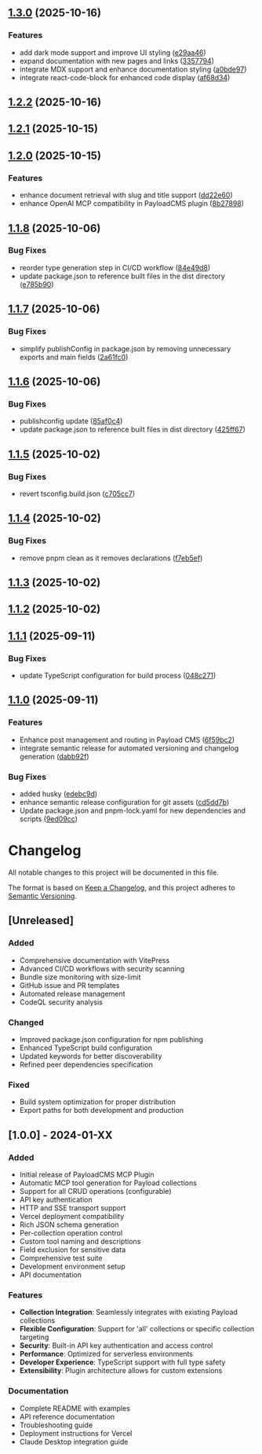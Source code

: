 ## [1.3.0](https://github.com/Antler-Digital/payload-plugin-mcp/compare/v1.2.2...v1.3.0) (2025-10-16)

### Features

* add dark mode support and improve UI styling ([e29aa46](https://github.com/Antler-Digital/payload-plugin-mcp/commit/e29aa46e8eb322c8da64ad4108ae99f0a35ccfe5))
* expand documentation with new pages and links ([3357794](https://github.com/Antler-Digital/payload-plugin-mcp/commit/33577941e6647af763526c19711f4c94a9176380))
* integrate MDX support and enhance documentation styling ([a0bde97](https://github.com/Antler-Digital/payload-plugin-mcp/commit/a0bde970f16cfc68371a590beb97972c798b07d7))
* integrate react-code-block for enhanced code display ([af68d34](https://github.com/Antler-Digital/payload-plugin-mcp/commit/af68d34795c26a4bf68c6694346b33a73972ea66))

## [1.2.2](https://github.com/Antler-Digital/payload-plugin-mcp/compare/v1.2.1...v1.2.2) (2025-10-16)

## [1.2.1](https://github.com/Antler-Digital/payload-plugin-mcp/compare/v1.2.0...v1.2.1) (2025-10-15)

## [1.2.0](https://github.com/Antler-Digital/payload-plugin-mcp/compare/v1.1.8...v1.2.0) (2025-10-15)

### Features

* enhance document retrieval with slug and title support ([dd22e60](https://github.com/Antler-Digital/payload-plugin-mcp/commit/dd22e60c01d1005e42dc9c43c90cfddf9f01180b))
* enhance OpenAI MCP compatibility in PayloadCMS plugin ([8b27898](https://github.com/Antler-Digital/payload-plugin-mcp/commit/8b27898a6aecb6edb7a607a1b08a29d00e769002))

## [1.1.8](https://github.com/Antler-Digital/payload-plugin-mcp/compare/v1.1.7...v1.1.8) (2025-10-06)

### Bug Fixes

* reorder type generation step in CI/CD workflow ([84e49d8](https://github.com/Antler-Digital/payload-plugin-mcp/commit/84e49d8c4c52f00d9f858188a3bcf0791d29ee66))
* update package.json to reference built files in the dist directory ([e785b90](https://github.com/Antler-Digital/payload-plugin-mcp/commit/e785b90afd7d0b95efd06130516a9b412d96f371))

## [1.1.7](https://github.com/Antler-Digital/payload-plugin-mcp/compare/v1.1.6...v1.1.7) (2025-10-06)

### Bug Fixes

* simplify publishConfig in package.json by removing unnecessary exports and main fields ([2a61fc0](https://github.com/Antler-Digital/payload-plugin-mcp/commit/2a61fc0cb01c4cf66454630f535f9313695db1c9))

## [1.1.6](https://github.com/Antler-Digital/payload-plugin-mcp/compare/v1.1.5...v1.1.6) (2025-10-06)

### Bug Fixes

* publishconfig update ([85af0c4](https://github.com/Antler-Digital/payload-plugin-mcp/commit/85af0c4c9ebc2a2a0d2a097d306ef19876f56893))
* update package.json to reference built files in dist directory ([425ff67](https://github.com/Antler-Digital/payload-plugin-mcp/commit/425ff67e286663cd5004ca6240fdec6c958a30e9))

## [1.1.5](https://github.com/Antler-Digital/payload-plugin-mcp/compare/v1.1.4...v1.1.5) (2025-10-02)

### Bug Fixes

* revert tsconfig.build.json ([c705cc7](https://github.com/Antler-Digital/payload-plugin-mcp/commit/c705cc760ea3c82406dd0d2c69a8a3a4e9d18936))

## [1.1.4](https://github.com/Antler-Digital/payload-plugin-mcp/compare/v1.1.3...v1.1.4) (2025-10-02)

### Bug Fixes

* remove pnpm clean as it removes declarations ([f7eb5ef](https://github.com/Antler-Digital/payload-plugin-mcp/commit/f7eb5ef6c15cc8563f893dfba582eaa06595c6a3))

## [1.1.3](https://github.com/Antler-Digital/payload-plugin-mcp/compare/v1.1.2...v1.1.3) (2025-10-02)

## [1.1.2](https://github.com/Antler-Digital/payload-plugin-mcp/compare/v1.1.1...v1.1.2) (2025-10-02)

## [1.1.1](https://github.com/Antler-Digital/payload-plugin-mcp/compare/v1.1.0...v1.1.1) (2025-09-11)

### Bug Fixes

* update TypeScript configuration for build process ([048c271](https://github.com/Antler-Digital/payload-plugin-mcp/commit/048c271337ba546acf7016e82f4a5f202ad34790))

## [1.1.0](https://github.com/Antler-Digital/payload-plugin-mcp/compare/v1.0.0...v1.1.0) (2025-09-11)

### Features

* Enhance post management and routing in Payload CMS ([6f59bc2](https://github.com/Antler-Digital/payload-plugin-mcp/commit/6f59bc2aaf52601df66f98a3dd4b800d88d6561c))
* integrate semantic release for automated versioning and changelog generation ([dabb92f](https://github.com/Antler-Digital/payload-plugin-mcp/commit/dabb92f5b0882dee01429c2e98c50722f7ad2c4b))

### Bug Fixes

* added husky ([edebc9d](https://github.com/Antler-Digital/payload-plugin-mcp/commit/edebc9d60d495282a68597f368c152a870aa88b2))
* enhance semantic release configuration for git assets ([cd5dd7b](https://github.com/Antler-Digital/payload-plugin-mcp/commit/cd5dd7b2e11336d7091f3e7cd681ceaa82f67a00))
* Update package.json and pnpm-lock.yaml for new dependencies and scripts ([9ed09cc](https://github.com/Antler-Digital/payload-plugin-mcp/commit/9ed09cc20567cd18a5e92440130b30de8b4f81d1))

# Changelog

All notable changes to this project will be documented in this file.

The format is based on [Keep a Changelog](https://keepachangelog.com/en/1.0.0/),
and this project adheres to [Semantic Versioning](https://semver.org/spec/v2.0.0.html).

## [Unreleased]

### Added
- Comprehensive documentation with VitePress
- Advanced CI/CD workflows with security scanning
- Bundle size monitoring with size-limit
- GitHub issue and PR templates
- Automated release management
- CodeQL security analysis

### Changed
- Improved package.json configuration for npm publishing
- Enhanced TypeScript build configuration
- Updated keywords for better discoverability
- Refined peer dependencies specification

### Fixed
- Build system optimization for proper distribution
- Export paths for both development and production

## [1.0.0] - 2024-01-XX

### Added
- Initial release of PayloadCMS MCP Plugin
- Automatic MCP tool generation for Payload collections
- Support for all CRUD operations (configurable)
- API key authentication
- HTTP and SSE transport support
- Vercel deployment compatibility
- Rich JSON schema generation
- Per-collection operation control
- Custom tool naming and descriptions
- Field exclusion for sensitive data
- Comprehensive test suite
- Development environment setup
- API documentation

### Features
- **Collection Integration**: Seamlessly integrates with existing Payload collections
- **Flexible Configuration**: Support for 'all' collections or specific collection targeting
- **Security**: Built-in API key authentication and access control
- **Performance**: Optimized for serverless environments
- **Developer Experience**: TypeScript support with full type safety
- **Extensibility**: Plugin architecture allows for custom extensions

### Documentation
- Complete README with examples
- API reference documentation
- Troubleshooting guide
- Deployment instructions for Vercel
- Claude Desktop integration guide
